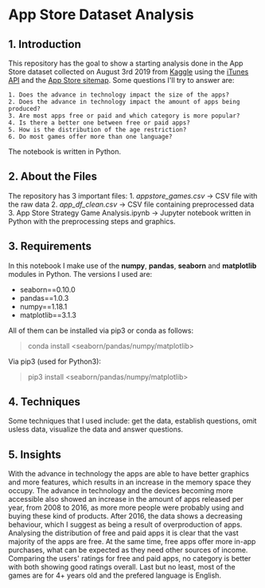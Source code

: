 # App Store Dataset Analysis
 

## 1. Introduction
This repository has the goal to show a starting analysis done in the App Store dataset collected on August 3rd 2019 from [Kaggle](https://www.kaggle.com/tristan581/17k-apple-app-store-strategy-games) using the [iTunes API](https://affiliate.itunes.apple.com/resources/documentation/itunes-store-web-service-search-api/) and the [App Store sitemap](https://apps.apple.com/us/genre/ios-games/id6014).
  Some questions I'll try to answer are:

    1. Does the advance in technology impact the size of the apps?
    2. Does the advance in technology impact the amount of apps being produced?
    3. Are most apps free or paid and which category is more popular?
    4. Is there a better one between free or paid apps?
    5. How is the distribution of the age restriction?
    6. Do most games offer more than one language?
 
The notebook is written in Python.

## 2. About the Files
The repository has 3 important files:
    1. *appstore_games.csv* -> CSV file with the raw data
    2. *app_df_clean.csv* -> CSV file containing preprocessed data
    3. App Store Strategy Game Analysis.ipynb -> Jupyter notebook written in Python with the preprocessing steps and graphics.

## 3. Requirements
In this notebook I make use of the **numpy**, **pandas**, **seaborn** and **matplotlib** modules in Python. The versions I used are:
 - seaborn==0.10.0
 - pandas==1.0.3
 - numpy==1.18.1
 - matplotlib==3.1.3

All of them can be installed via pip3 or conda as follows:

 > conda install <seaborn/pandas/numpy/matplotlib>

Via pip3 (used for Python3):

 > pip3 install <seaborn/pandas/numpy/matplotlib>
 
## 4. Techniques
Some techniques that I used include: get the data, establish questions, omit usless data, visualize the data and answer questions.
 
## 5. Insights
With the advance in technology the apps are able to have better graphics and more features, which results in an increase in the memory space they occupy. The advance in technology and the devices becoming more accessible also showed an increase in the amount of apps released per year, from 2008 to 2016, as more more people were probably using and buying these kind of products. After 2016, the data shows a decreasing behaviour, which I suggest as being a result of overproduction of apps. Analysing the distribution of free and paid apps it is clear that the vast majority of the apps are free. At the same time, free apps offer more in-app purchases, what can be expected as they need other sources of income. Comparing the users' ratings for free and paid apps, no category is better with both showing good ratings overall. Last but no least, most of the games are for 4+ years old and the prefered language is English.